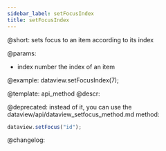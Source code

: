 ```yaml
---
sidebar_label: setFocusIndex
title: setFocusIndex
---          
```


@short: sets focus to an item according to its index


@params:
- index		number		the index of an item



@example:
dataview.setFocusIndex(7);


@template: api_method
@descr:

@deprecated: instead of it, you can use the dataview/api/dataview_setfocus_method.md method:
~~~js
dataview.setFocus("id");
~~~



@changelog:


